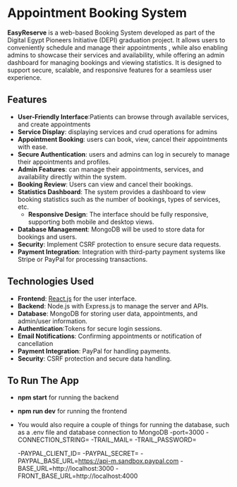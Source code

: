 # Appointment Booking System

**EasyReserve** is a web-based Booking System developed as part of the Digital Egypt Pioneers Initiative (DEPI) graduation project. It allows users to conveniently schedule and manage their appointments , while also enabling admins to showcase their services and availability, while offering an admin dashboard for managing bookings and viewing statistics. It is designed to support secure, scalable, and responsive features for a seamless user experience. 

## Features
- **User-Friendly Interface**:Patients can browse through available services, and create appointments 
- **Service Display**:  displaying services and crud operations for admins 
- **Appointment Booking**: users can book, view, cancel their appointments with ease. 
- **Secure Authentication**: users and admins can log in securely to manage their appointments and profiles. 
- **Admin Features**: can manage their appointments, services, and availability directly within the system. 
- **Booking Review**: Users can view and cancel their bookings.
- **Statistics Dashboard**: The system provides a dashboard to view booking statistics such as the number of bookings, types of services, etc.
  - **Responsive Design**: The interface should be fully responsive, supporting both mobile and desktop views.
- **Database Management**: MongoDB will be used to store data for bookings and users.
- **Security**: Implement CSRF protection to ensure secure data requests.
- **Payment Integration**: Integration with third-party payment systems like Stripe or PayPal for processing transactions.

## Technologies Used
- **Frontend**: [React.js](https://reactjs.org/) for the user interface.
- **Backend**: Node.js with Express.js to manage the server and APIs.
- **Database**: MongoDB for storing user data, appointments, and admin/user information.
- **Authentication**:Tokens for secure login sessions.
- **Email Notifications**: Confirming appointments or notification of cancellation
- **Payment Integration**: PayPal for handling payments.
- **Security**: CSRF protection and secure data handling.


## To Run The App
- **npm start** for running the backend
- **npm run dev** for running the frontend
- You would also require a couple of things for running the database, such as a .env file and database connection to MongoDB
  -port=3000
  -CONNECTION_STRING=
  -TRAIL_MAIL= 
  -TRAIL_PASSWORD= 
  
  -PAYPAL_CLIENT_ID=
  -PAYPAL_SECRET=
  -PAYPAL_BASE_URL=https://api-m.sandbox.paypal.com
  -BASE_URL=http://localhost:3000
  -FRONT_BASE_URL=http://localhost:4000
